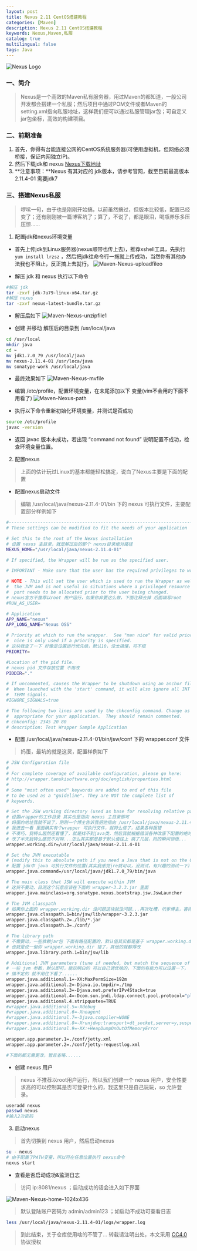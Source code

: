 ```yaml
---
layout: post
title: Nexus 2.11 CentOS搭建教程
categories: [Maven]
description: Nexus 2.11 CentOS搭建教程
keywords: Nexus,Maven,私服
catalog: true
multilingual: false
tags: Java
---
```


![Nexus Logo](https://cdn.oss.link/markdown/Maven-Nexus-logo.png)

### 一、简介

> Nexus是一个高效的Maven私有服务器，用过Maven的都知道，一般公司开发都会搭建一个私服；然后项目中通过POM文件或者Maven的setting.xml指向私服地址，这样我们便可以通过私服管理jar包；可自定义jar包坐标，高效的构建项目。

<!--more-->

### 二、前期准备

1. 首先，你得有台能连接公网的CentOS系统服务器(可使用虚拟机，但网络必须桥接，保证内网独立IP)。
2. 然后下载jdk和 nexus   [Nexus下载地址](http://apache.fayea.com/maven/maven-3/)
3. **注意事项：**Nexus 有其对应的 jdk版本，请参考官网，截至目前最高版本2.11.4-01 需要jdk7

### 三、搭建Nexus私服

> 啰嗦一句，由于也是刚刚开始搞，以前虽然搞过，但版本比较低，配置已经变了；还有刚刚被一篇博客坑了；算了，不说了，都是眼泪，喝瓶养乐多压压惊......

1. 配置jdk和nexus环境变量

- 首先上传jdk到Linux服务器(nexus顺带也传上去)，推荐xshell工具，先执行 `yum install lrzsz` ，然后把jdk往命令行一拖就上传成功，当然你有其他办法我也不阻止，反正搞上去就行。
  ![Maven-Nexus-uploadfileo](https://cdn.oss.link/markdown/Maven-Nexus-uploadfileo.png)

- 解压 jdk 和 nexus 执行以下命令

``` bash
#解压 jdk
tar -zxvf jdk-7u79-linux-x64.tar.gz
#解压 nexus
tar -zxvf nexus-latest-bundle.tar.gz
```

- 解压后如下
![Maven-Nexus-unzipfile1](https://cdn.oss.link/markdown/Maven-Nexus-unzipfile1.png)

- 创建 并移动 解压后的目录到 /usr/local/java
``` bash
cd /usr/local
mkdir java
cd ~
mv jdk1.7.0_79 /usr/local/java
mv nexus-2.11.4-01 /usr/loca/java
mv sonatype-work /usr/local/java
```

- 最终效果如下
![Maven-Nexus-mvfile](https://cdn.oss.link/markdown/Maven-Nexus-mvfile.png)

- 编辑 /etc/profile，配置环境变量，在末尾添加以下 变量(vim不会用的下面不用看了)
![Maven-Nexus-path](https://cdn.oss.link/markdown/Maven-Nexus-path.png)

- 执行以下命令重新初始化环境变量，并测试是否成功

``` bash
source /etc/profile
javac -version
```

- 返回 javac 版本未成功，若出现 “command not found” 说明配置不成功，检查环境变量位置。

2. 配置nexus

> 上面的估计玩过Linux的基本都能轻松搞定，说白了Nexus主要是下面的配置

- 配置nexus启动文件

> 编辑 /usr/local/java/nexus-2.11.4-01/bin 下的 nexus 可执行文件，主要配置部分样例如下

``` bash
#-----------------------------------------------------------------------------
# These settings can be modified to fit the needs of your application

# Set this to the root of the Nexus installation
# 设置 nexus 主目录，就是解压后的那个 nexus目录绝对路径
NEXUS_HOME="/usr/local/java/nexus-2.11.4-01"

# If specified, the Wrapper will be run as the specified user.

# IMPORTANT - Make sure that the user has the required privileges to write into the Nexus installation directory.

# NOTE - This will set the user which is used to run the Wrapper as well as
#  the JVM and is not useful in situations where a privileged resource or
#  port needs to be allocated prior to the user being changed.
# nexus官方不推荐以root 用户运行，如果你非要这么做，下面注释去掉 后面填写root
#RUN_AS_USER=

# Application
APP_NAME="nexus"
APP_LONG_NAME="Nexus OSS"

# Priority at which to run the wrapper.  See "man nice" for valid priorities.
#  nice is only used if a priority is specified.
# 这块我查了一下 好像是设置运行优先级，默认10，没太搞懂，可不填
PRIORITY=

#Location of the pid file.
# nexus pid 文件存放位置 不用改
PIDDIR="."

# If uncommented, causes the Wrapper to be shutdown using an anchor file.
#  When launched with the 'start' command, it will also ignore all INT and
#  TERM signals.
#IGNORE_SIGNALS=true

# The following two lines are used by the chkconfig command. Change as is
#  appropriate for your application.  They should remain commented.
# chkconfig: 2345 20 80
# description: Test Wrapper Sample Application
```
-  配置 /usr/local/java/nexus-2.11.4-01/bin/jsw/conf 下的 wrapper.conf 文件

> 妈蛋，最坑的就是这货，配置样例如下

``` bash
# JSW Configuration file
#
# For complete coverage of available configuration, please go here:
# http://wrapper.tanukisoftware.org/doc/english/properties.html
#
# Some "most often used" keywords are added to end of this file
# to be used as a "guideline". They are NOT the complete list of
# keywords.

# Set the JSW working directory (used as base for resolving relative paths)
# 设置wrapper的工作目录 其实也是指向 nexus 主目录即可
# 妈蛋的地址我就不说了，刚刚一个博主告诉我把他指向 /usr/local/java/nexus-2.11.4-01/bin/jsw/linux-x86-64
# 我进去一看 里面确实有个wrapper 可执行文件，就特么信了，结果各种报错
# 不凑巧，我特么居然还看懂了，就是找不到java类，然后我就根据错误各种改底下配置的绝对路径
# 改了半天我特么感觉不对啊...怎么其实都是基于默认值往上 跳了几层，妈的瞬间领悟...
wrapper.working.dir=/usr/local/java/nexus-2.11.4-01

# Set the JVM executable
# (modify this to absolute path if you need a Java that is not on the OS path)
# 配置 jdk中 java 可执行文件的位置(其实我感觉jre就可以，没测试，有兴趣的测试一下)
wrapper.java.command=/usr/local/java/jdk1.7.0_79/bin/java

# The main class that JSW will execute within JVM
# 这货不要动，目测这个玩意应该在下面的 wrapper-3.2.3.jar 里面
wrapper.java.mainclass=org.sonatype.nexus.bootstrap.jsw.JswLauncher

# The JVM classpath
# 如果你上面的 wrapper.working.dir 没问题这块就没问题...再次吐槽，坑爹博主，害得我第一次把这都改成绝对路径了
wrapper.java.classpath.1=bin/jsw/lib/wrapper-3.2.3.jar
wrapper.java.classpath.2=./lib/*.jar
wrapper.java.classpath.3=./conf/

# The library path
# 不需要动，一些依赖jar包 下面有路径配置的，默认值其实都是基于 wrapper.working.dir 的
# 也就是说一但你 wrapper.working.dir 错了，其他的就都得改
wrapper.java.library.path.1=bin/jsw/lib

# Additional JVM parameters (tune if needed, but match the sequence of numbers!)
# 一些 jvm 参数，默认即可，能玩明白的 可以自己调优啥的，下面的有能力可以设置一下，
# 搞不定的 就不用往下看了......
wrapper.java.additional.1=-XX:MaxPermSize=192m
wrapper.java.additional.2=-Djava.io.tmpdir=./tmp
wrapper.java.additional.3=-Djava.net.preferIPv4Stack=true
wrapper.java.additional.4=-Dcom.sun.jndi.ldap.connect.pool.protocol="plain ssl"
wrapper.java.additional.4.stripquotes=TRUE
#wrapper.java.additional.5=-Xdebug
#wrapper.java.additional.6=-Xnoagent
#wrapper.java.additional.7=-Djava.compiler=NONE
#wrapper.java.additional.8=-Xrunjdwp:transport=dt_socket,server=y,suspend=y,address=8000
#wrapper.java.additional.9=-XX:+HeapDumpOnOutOfMemoryError

wrapper.app.parameter.1=./conf/jetty.xml
wrapper.app.parameter.2=./conf/jetty-requestlog.xml

#下面的都无需更改，暂且省略......
```

- 创建 nexus 用户

> nexus 不推荐以root用户运行，所以我们创建一个 nexus 用户，安全性要求高的可以控制其是否可登录什么的，我这里只是自己玩玩，so 允许登录。

``` bash
useradd nexus
passwd nexus
#输入2次密码
```

3. 启动nexus

> 首先切换到 nexus 用户，然后启动nexus

``` bash
su - nexus
# 由于配置了PATH变量，所以可在任意位置执行 nexus命令
nexus start
```

- 查看是否启动成功&监测日志

> 访问 ip:8081/nexus ；启动成功的话会进入如下界面

![Maven-Nexus-home-1024x436](https://cdn.oss.link/markdown/Maven-Nexus-home-1024x436.png)

> 默认登陆账户密码为  admin/admin123 ；如启动不成功可查看日志

``` bash
less /usr/local/java/nexus-2.11.4-01/logs/wrapper.log
```

> 到此结束，关于仓库使用啥的不管了…
转载请注明出处，本文采用 [CC4.0](http://creativecommons.org/licenses/by-nc-nd/4.0/) 协议授权
